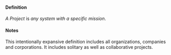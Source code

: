 #### Definition

*A Project* is *any system with a specific mission*.  

#### Notes

This intentionally expansive definition includes all organizations, companies and corporations.  It includes solitary as well as collaborative projects.

